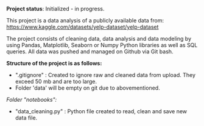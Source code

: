 **Project status**: Initialized - in progress.

This project is a data analysis of a publicly available data from: 
https://www.kaggle.com/datasets/yelp-dataset/yelp-dataset


The project consists of cleaning data, data analysis and data modeling by using Pandas, Matplotlib, Seaborn or Numpy Python libraries as well as SQL queries. All data was pushed and managed on Github via Git bash.


**Structure of the project is as follows:**
- ".gitignore" : Created to ignore raw and cleaned data from upload. They exceed 50 mb and are too large.
- Folder 'data' will be empty on git due to abovementioned.

_Folder "notebooks":_
- "data_cleaning.py" : Python file created to read, clean and save new data file.